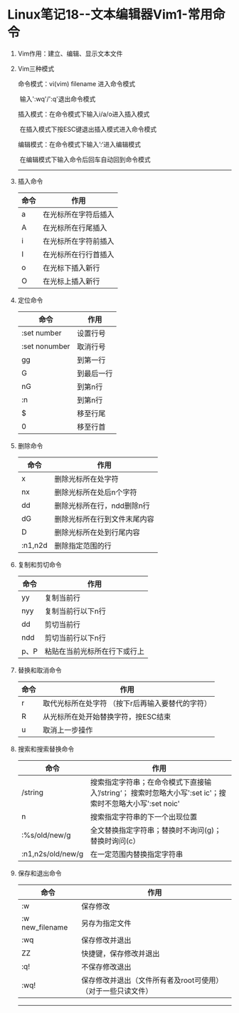 # Linux笔记18--文本编辑器Vim1-常用命令

1. Vim作用：建立、编辑、显示文本文件

2. Vim三种模式

   命令模式：vi(vim) filename 进入命令模式

   ​					输入':wq'/':q'退出命令模式

   插入模式：在命令模式下输入i/a/o进入插入模式

   ​					在插入模式下按ESC键退出插入模式进入命令模式

   编辑模式：在命令模式下输入’:‘进入编辑模式

   ​					在编辑模式下输入命令后回车自动回到命令模式

   ---

3. 插入命令

   | 命令 | 作用                 |
   | ---- | -------------------- |
   | a    | 在光标所在字符后插入 |
   | A    | 在光标所在行尾插入   |
   | i    | 在光标所在字符前插入 |
   | I    | 在光标所在行行首插入 |
   | o    | 在光标下插入新行     |
   | O    | 在光标上插入新行     |

4. 定位命令

   | 命令          | 作用       |
   | ------------- | ---------- |
   | :set number   | 设置行号   |
   | :set nonumber | 取消行号   |
   | gg            | 到第一行   |
   | G             | 到最后一行 |
   | nG            | 到第n行    |
   | :n            | 到第n行    |
   | $             | 移至行尾   |
   | 0             | 移至行首   |

5. 删除命令

   | 命令    | 作用                         |
   | ------- | ---------------------------- |
   | x       | 删除光标所在处字符           |
   | nx      | 删除光标所在处后n个字符      |
   | dd      | 删除光标所在行，ndd删除n行   |
   | dG      | 删除光标所在行到文件末尾内容 |
   | D       | 删除光标所在处到行尾内容     |
   | :n1,n2d | 删除指定范围的行             |

6. 复制和剪切命令

   | 命令 | 作用                         |
   | ---- | ---------------------------- |
   | yy   | 复制当前行                   |
   | nyy  | 复制当前行以下n行            |
   | dd   | 剪切当前行                   |
   | ndd  | 剪切当前行以下n行            |
   | p、P | 粘贴在当前光标所在行下或行上 |

7. 替换和取消命令

   | 命令 | 作用                                             |
   | ---- | ------------------------------------------------ |
   | r    | 取代光标所在处字符 （按下r后再输入要替代的字符） |
   | R    | 从光标所在处开始替换字符，按ESC结束              |
   | u    | 取消上一步操作                                   |

8. 搜索和搜索替换命令

   | 命令              | 作用                                                         |
   | ----------------- | ------------------------------------------------------------ |
   | /string           | 搜索指定字符串；在命令模式下直接输入’/string‘；   搜索时忽略大小写':set ic'；搜索时不忽略大小写':set noic' |
   | n                 | 搜索指定字符串的下一个出现位置                               |
   | :%s/old/new/g     | 全文替换指定字符串；替换时不询问(g)；替换时询问(c）          |
   | :n1,n2s/old/new/g | 在一定范围内替换指定字符串                                   |

9. 保存和退出命令

   | 命令            | 作用                                                         |
   | --------------- | ------------------------------------------------------------ |
   | :w              | 保存修改                                                     |
   | :w new_filename | 另存为指定文件                                               |
   | :wq             | 保存修改并退出                                               |
   | ZZ              | 快捷键，保存修改并退出                                       |
   | :q!             | 不保存修改退出                                               |
   | :wq!            | 保存修改并退出（文件所有者及root可使用）（对于一些只读文件） |

   ---

